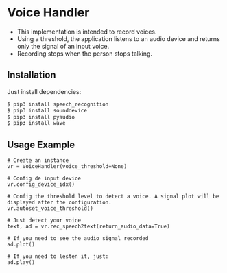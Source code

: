 # Voice Handler

- This implementation is intended to record voices.
- Using a threshold, the application listens to an audio device and returns only the signal of an input voice.
- Recording stops when the person stops talking.

## Installation

Just install dependencies:
```sh
$ pip3 install speech_recognition
$ pip3 install sounddevice
$ pip3 install pyaudio
$ pip3 install wave
```
## Usage Example

```python3
# Create an instance
vr = VoiceHandler(voice_threshold=None)

# Config de input device
vr.config_device_idx()

# Config the threshold level to detect a voice. A signal plot will be displayed after the configuration.
vr.autoset_voice_threshold()

# Just detect your voice
text, ad = vr.rec_speech2text(return_audio_data=True)

# If you need to see the audio signal recorded
ad.plot()

# If you need to lesten it, just:
ad.play()
```
